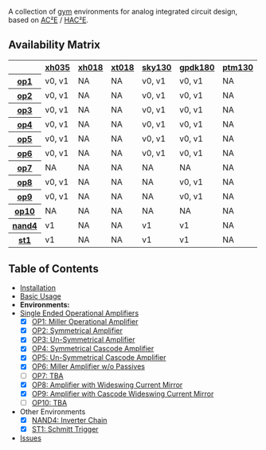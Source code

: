 A collection of [gym](https://gym.openai.com/) environments for analog 
integrated circuit design, based on [AC²E](https://github.com/matthschw/ace) /
[HAC²E](https://github.com/AugustUnderground/hace).

## Availability Matrix

<table>
<tr>
<th></th>
<th>
<a href="https://gitlab-forschung.reutlingen-university.de/eda/ace-xh035-3v3">xh035</a>
</th>
<th>
<a href="https://gitlab-forschung.reutlingen-university.de/eda/ace-xh018-1v8">xh018</a>
</th>
<th>
<a href="https://gitlab-forschung.reutlingen-university.de/eda/ace-xt018-1v8">xt018</a>
</th>
<th>
<a href="https://github.com/matthschw/ace-sky130-1V8">sky130</a>
</th>
<th>
<a href="https://github.com/AugustUnderground/ace-gpdk180-1V8">gpdk180</a>
</th>
<th>
<a href="https://github.com/AugustUnderground/ace-ptm">ptm130</a>
</th>
</tr>
<tr>
<th>
<a href="https://raw.githubusercontent.com/matthschw/ace/main/figures/op1.png">op1</a>
</th>
<td>v0, v1</td> <td>NA</td> <td>NA</td> <td>v0, v1</td> <td>v0, v1</td> <td>NA</td>
</tr>
<tr>
<th>
<a href="https://raw.githubusercontent.com/matthschw/ace/main/figures/op2.png">op2</a>
</th>
<td>v0, v1</td> <td>NA</td> <td>NA</td> <td>v0, v1</td> <td>v0, v1</td> <td>NA</td>
</tr>
<tr>
<th>
<a href="https://raw.githubusercontent.com/matthschw/ace/main/figures/op3.png">op3</a>
</th>
<td>v0, v1</td> <td>NA</td> <td>NA</td> <td>v0, v1</td> <td>v0, v1</td> <td>NA</td>
</tr>
<tr>
<th>
<a href="https://raw.githubusercontent.com/matthschw/ace/main/figures/op4.png">op4</a>
</th>
<td>v0, v1</td> <td>NA</td> <td>NA</td> <td>v0, v1</td> <td>v0, v1</td> <td>NA</td>
</tr>
<tr>
<th>
<a href="https://raw.githubusercontent.com/matthschw/ace/main/figures/op5.png">op5</a>
</th>
<td>v0, v1</td> <td>NA</td> <td>NA</td> <td>v0, v1</td> <td>v0, v1</td> <td>NA</td>
</tr>
<tr>
<th>
<a href="https://raw.githubusercontent.com/matthschw/ace/main/figures/op6.png">op6</a>
</th>
<td>v0, v1</td> <td>NA</td> <td>NA</td> <td>v0, v1</td> <td>v0, v1</td> <td>NA</td>
</tr>
<tr>
<th>
<a href="https://raw.githubusercontent.com/matthschw/ace/main/figures/op7.png">op7</a>
</th>
<td>NA</td> <td>NA</td> <td>NA</td> <td>NA</td> <td>NA</td> <td>NA</td>
</tr>
<tr>
<th>
<a href="https://raw.githubusercontent.com/matthschw/ace/main/figures/op8.png">op8</a>
</th>
<td>v0, v1</td> <td>NA</td> <td>NA</td> <td>NA</td> <td>v0, v1</td> <td>NA</td>
</tr>
<tr>
<th>
<a href="https://raw.githubusercontent.com/matthschw/ace/main/figures/op9.png">op9</a>
</th>
<td>v0, v1</td> <td>NA</td> <td>NA</td> <td>NA</td> <td>v0, v1</td> <td>NA</td>
</tr>
<tr>
<th>
<a href="https://raw.githubusercontent.com/matthschw/ace/main/figures/op10.png">op10</a>
</th>
<td>NA</td> <td>NA</td> <td>NA</td> <td>NA</td> <td>NA</td> <td>NA</td>
</tr>
<tr>
<th>
<a href="https://raw.githubusercontent.com/matthschw/ace/main/figures/nand4.png">nand4</a>
</th>
<td>v1</td> <td>NA</td> <td>NA</td> <td>v1</td> <td>v1</td> <td>NA</td>
</tr>
<tr>
<th>
<a href="https://raw.githubusercontent.com/matthschw/ace/main/figures/st1.png">st1</a>
</th>
<td>v1</td> <td>NA</td> <td>NA</td> <td>v1</td> <td>v1</td> <td>NA</td>
</tr>
</table>

## Table of Contents

- [Installation](./install.md)
- [Basic Usage](./usage.md)
- **Environments:**
- [Single Ended Operational Amplifiers](./op0.md)
    + [X] [OP1: Miller Operational Amplifier](./op1.md)
    + [X] [OP2: Symmetrical Amplifier](./op2.md)
    + [X] [OP3: Un-Symmetrical Amplifier](./op3.md)
    + [X] [OP4: Symmetrical Cascode Amplifier](./op4.md)
    + [X] [OP5: Un-Symmetrical Cascode Amplifier](./op5.md)
    + [X] [OP6: Miller Amplifier w/o Passives](./op6.md)
    + [ ] [OP7: TBA](./op7.md)
    + [X] [OP8: Amplifier with Wideswing Current Mirror](./op8.md)
    + [X] [OP9: Amplifier with Cascode Wideswing Current Mirror](./op9.md)
    + [ ] [OP10: TBA](./op10.md)
- Other Environments
    + [X] [NAND4: Inverter Chain](./nand4.md)
    + [X] [ST1: Schmitt Trigger](./st1.md)
- [Issues](./issues.md)


